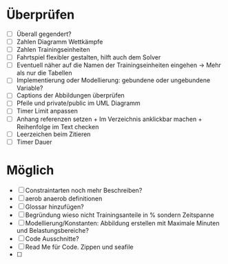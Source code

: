 # Überprüfen

- [ ] Überall gegendert?
- [ ] Zahlen Diagramm Wettkämpfe
- [ ] Zahlen Trainingseinheiten
- [ ] Fahrtspiel flexibler gestalten, hilft auch dem Solver
- [ ] Eventuell näher auf die Namen der Trainingseinheiten eingehen -> Mehr als nur die Tabellen
- [ ] Implementierung oder Modellierung: gebundene oder ungebundene Variable?
- [ ] Captions der Abbildungen überprüfen
- [ ] Pfeile und private/public im UML Diagramm
- [ ] Timer Limit anpassen
- [ ] Anhang referenzen setzen + Im Verzeichnis anklickbar machen + Reihenfolge im Text checken
- [ ] Leerzeichen beim Zitieren
- [ ] Timer Dauer

# Möglich

- [ ] Constraintarten noch mehr Beschreiben? 
- [ ] aerob anaerob definitionen
- [ ] Glossar hinzufügen?
- [ ] Begründung wieso nicht Trainingsanteile in % sondern Zeitspanne
- [ ] Modellierung/Konstanten: Abbildung erstellen mit Maximale Minuten und Belastungsbereiche? 
- [ ] Code Ausschnitte?
- [ ] Read Me für Code. Zippen und seafile
- [ ] 

